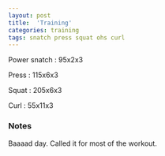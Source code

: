```yaml
---
layout: post
title:  'Training'
categories: training
tags: snatch press squat ohs curl
---
```


Power snatch :   95x2x3

Press   :   115x6x3

Squat   :   205x6x3

Curl    :   55x11x3


### Notes

Baaaad day. Called it for most of the workout.
